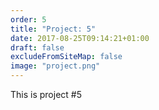 ```yaml
---
order: 5
title: "Project: 5"
date: 2017-08-25T09:14:21+01:00
draft: false
excludeFromSiteMap: false
image: "project.png"
---
```


This is project #5